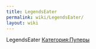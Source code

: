 ```yaml
---
title: LegendsEater
permalink: wiki/LegendsEater/
layout: wiki
---
```


LegendsEater [Категория:Пуперы](Категория:Пуперы "wikilink")
